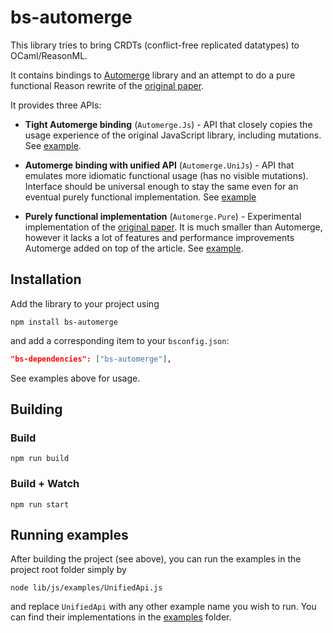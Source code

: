 # bs-automerge

This library tries to bring CRDTs (conflict-free replicated datatypes) to OCaml/ReasonML.

It contains bindings to [Automerge](https://github.com/automerge/automerge) library and an attempt to do a pure functional Reason rewrite of the [original paper](https://www.cl.cam.ac.uk/~arb33/papers/KleppmannBeresford-CRDT-JSON-TPDS2017.pdf).

It provides three APIs:

- **Tight Automerge binding** (`Automerge.Js`) - API that closely copies the usage experience of the original JavaScript library, including mutations. See [example](examples/TightJsApiDemo.re).

- **Automerge binding with unified API** (`Automerge.UniJs`) - API that emulates more idiomatic functional usage (has no visible mutations). Interface should be universal enough to stay the same even for an eventual purely functional implementation. See [example](examples/UnifiedApi.re)

- **Purely functional implementation** (`Automerge.Pure`) - Experimental implementation of the [original paper](https://www.cl.cam.ac.uk/~arb33/papers/KleppmannBeresford-CRDT-JSON-TPDS2017.pdf). It is much smaller than Automerge, however it lacks a lot of features and performance improvements Automerge added on top of the article. See [example](examples/PureImplementation.re).

## Installation

Add the library to your project using

```
npm install bs-automerge
```

and add a corresponding item to your `bsconfig.json`:

```json
"bs-dependencies": ["bs-automerge"],
```

See examples above for usage.

## Building

### Build

```
npm run build
```

### Build + Watch

```
npm run start
```

## Running examples

After building the project (see above), you can run the examples in the project root folder simply by

```
node lib/js/examples/UnifiedApi.js
```

and replace `UnifiedApi` with any other example name you wish to run. You can find their implementations in the [examples](examples) folder.
